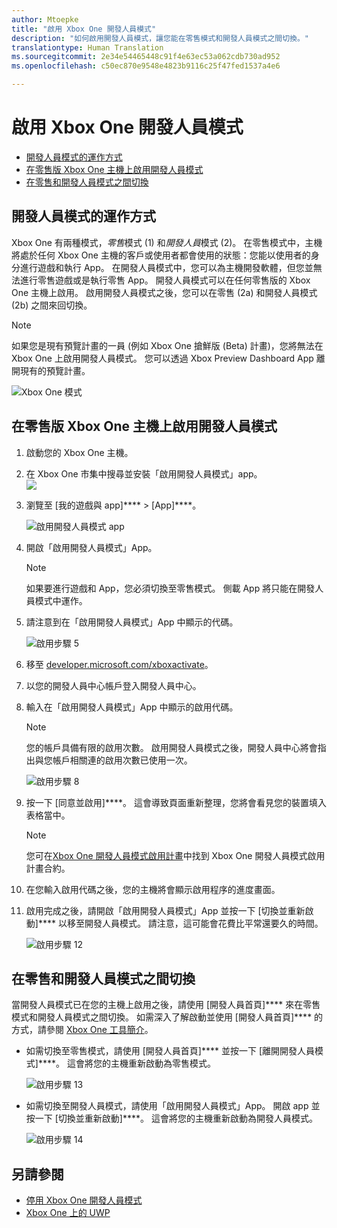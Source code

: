 ```yaml
---
author: Mtoepke
title: "啟用 Xbox One 開發人員模式"
description: "如何啟用開發人員模式，讓您能在零售模式和開發人員模式之間切換。"
translationtype: Human Translation
ms.sourcegitcommit: 2e34e54465448c91f4e63ec53a062cdb730ad952
ms.openlocfilehash: c50ec870e9548e4823b9116c25f47fed1537a4e6

---
```


# 啟用 Xbox One 開發人員模式

* [開發人員模式的運作方式](#how-developer-mode-works)
* [在零售版 Xbox One 主機上啟用開發人員模式](#activate-developer-mode-on-your-retail-xbox-one-console)  
* [在零售和開發人員模式之間切換](#switch-between-retail-and-developer-mode)

## 開發人員模式的運作方式
Xbox One 有兩種模式，*零售*模式 (1) 和*開發人員*模式 (2)。 在零售模式中，主機將處於任何 Xbox One 主機的客戶或使用者都會使用的狀態：您能以使用者的身分進行遊戲和執行 App。 在開發人員模式中，您可以為主機開發軟體，但您並無法進行零售遊戲或是執行零售 App。
開發人員模式可以在任何零售版的 Xbox One 主機上啟用。 啟用開發人員模式之後，您可以在零售 (2a) 和開發人員模式 (2b) 之間來回切換。

> [!NOTE]
> 如果您是現有預覽計畫的一員 (例如 Xbox One 搶鮮版 (Beta) 計畫)，您將無法在 Xbox One 上啟用開發人員模式。 您可以透過 Xbox Preview Dashboard App 離開現有的預覽計畫。 

![Xbox One 模式](images/dev-mode-flow.png)

## 在零售版 Xbox One 主機上啟用開發人員模式

1.  啟動您的 Xbox One 主機。

2.  在 Xbox One 市集中搜尋並安裝「啟用開發人員模式」app。  
    ![](images/activation-store-search.png)

3.  瀏覽至 [我的遊戲與 app]****  >  [App]****。

    ![啟用開發人員模式 app](images/activation-step-3.png)
4. 開啟「啟用開發人員模式」App。    
    
    > [!NOTE]
    > 如果要進行遊戲和 App，您必須切換至零售模式。 側載 App 將只能在開發人員模式中運作。

5.  請注意到在「啟用開發人員模式」App 中顯示的代碼。  

    ![啟用步驟 5](images/activation-step-5.png)  
    
6.  移至 [developer.microsoft.com/xboxactivate](https://developer.microsoft.com/xboxactivate)。
7.  以您的開發人員中心帳戶登入開發人員中心。  
8.  輸入在「啟用開發人員模式」App 中顯示的啟用代碼。   
   
    > [!NOTE]
    > 您的帳戶具備有限的啟用次數。 啟用開發人員模式之後，開發人員中心將會指出與您帳戶相關連的啟用次數已使用一次。 
    
    ![啟用步驟 8](images/activation-step-8.png)    
    
9.  按一下 [同意並啟用]****。 這會導致頁面重新整理，您將會看見您的裝置填入表格當中。
    
    > [!NOTE]
    > 您可在[Xbox One 開發人員模式啟用計畫](http://go.microsoft.com/fwlink/p/?LinkId=760399)中找到 Xbox One 開發人員模式啟用計畫合約。

10. 在您輸入啟用代碼之後，您的主機將會顯示啟用程序的進度畫面。  
    
11. 啟用完成之後，請開啟「啟用開發人員模式」App 並按一下 [切換並重新啟動]**** 以移至開發人員模式。 請注意，這可能會花費比平常還要久的時間。  

    ![啟用步驟 12](images/activation-step-12.png)   
    

    
## 在零售和開發人員模式之間切換
當開發人員模式已在您的主機上啟用之後，請使用 [開發人員首頁]**** 來在零售模式和開發人員模式之間切換。 如需深入了解啟動並使用 [開發人員首頁]**** 的方式，請參閱 [Xbox One 工具簡介](introduction-to-xbox-tools.md)。

* 如需切換至零售模式，請使用 [開發人員首頁]**** 並按一下 [離開開發人員模式]****。 這會將您的主機重新啟動為零售模式。    

  ![啟用步驟 13](images/activation-step-13.png)  
  
* 如需切換至開發人員模式，請使用「啟用開發人員模式」App。 開啟 app 並按一下 [切換並重新啟動]****。 這會將您的主機重新啟動為開發人員模式。  

  ![啟用步驟 14](images/activation-step-12.png)  

## 另請參閱
- [停用 Xbox One 開發人員模式](devkit-deactivation.md)
- [Xbox One 上的 UWP](index.md)



<!--HONumber=Aug16_HO4-->


